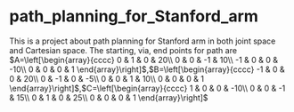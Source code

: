 # path_planning_for_Stanford_arm
 This is a project about path planning for Stanford arm in both joint space and Cartesian space. The starting, via, end points for path are
 $A=\left[\begin{array}{cccc}
0 & 1 & 0 & 20\\
0 & 0 & -1 & 10\\
-1 & 0 & 0 & -10\\
0 & 0 & 0 & 1
\end{array}\right]$,$B=\left[\begin{array}{cccc}
-1 & 0 & 0 & 20\\
0 & -1 & 0 & -5\\
0 & 0 & 1 & 10\\
0 & 0 & 0 & 1
\end{array}\right]$,$C=\left[\begin{array}{cccc}
1 & 0 & 0 & -10\\
0 & 0 & -1 & 15\\
0 & 1 & 0 & 25\\
0 & 0 & 0 & 1
\end{array}\right]$

